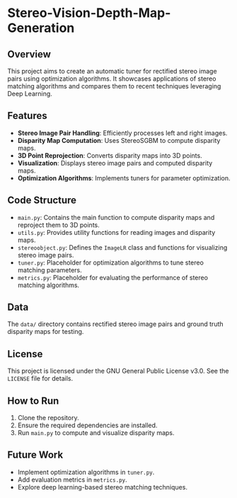 # Stereo-Vision-Depth-Map-Generation

## Overview
This project aims to create an automatic tuner for rectified stereo image pairs using optimization algorithms. It showcases applications of stereo matching algorithms and compares them to recent techniques leveraging Deep Learning.

## Features
- **Stereo Image Pair Handling**: Efficiently processes left and right images.
- **Disparity Map Computation**: Uses StereoSGBM to compute disparity maps.
- **3D Point Reprojection**: Converts disparity maps into 3D points.
- **Visualization**: Displays stereo image pairs and computed disparity maps.
- **Optimization Algorithms**: Implements tuners for parameter optimization.

## Code Structure
- `main.py`: Contains the main function to compute disparity maps and reproject them to 3D points.
- `utils.py`: Provides utility functions for reading images and disparity maps.
- `stereoobject.py`: Defines the `ImageLR` class and functions for visualizing stereo image pairs.
- `tuner.py`: Placeholder for optimization algorithms to tune stereo matching parameters.
- `metrics.py`: Placeholder for evaluating the performance of stereo matching algorithms.

## Data
The `data/` directory contains rectified stereo image pairs and ground truth disparity maps for testing.

## License
This project is licensed under the GNU General Public License v3.0. See the `LICENSE` file for details.

## How to Run
1. Clone the repository.
2. Ensure the required dependencies are installed.
3. Run `main.py` to compute and visualize disparity maps.

## Future Work
- Implement optimization algorithms in `tuner.py`.
- Add evaluation metrics in `metrics.py`.
- Explore deep learning-based stereo matching techniques.
